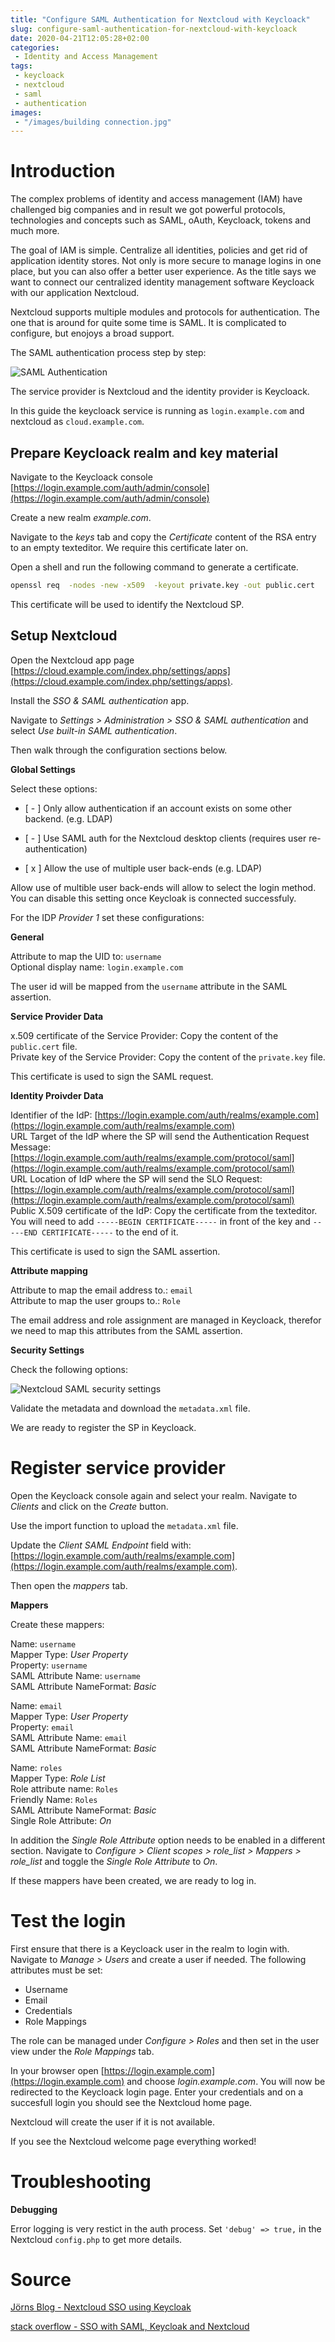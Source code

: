 ```yaml
---
title: "Configure SAML Authentication for Nextcloud with Keycloack"
slug: configure-saml-authentication-for-nextcloud-with-keycloack
date: 2020-04-21T12:05:28+02:00
categories:
 - Identity and Access Management 
tags:
 - keycloack
 - nextcloud
 - saml
 - authentication
images:
 - "/images/building connection.jpg"
---
```


# Introduction

The complex problems of identity and access management (IAM) have challenged big companies and in result we got powerful protocols, technologies and concepts such as SAML, oAuth, Keycloack, tokens and much more.

The goal of IAM is simple. Centralize all identities, policies and get rid of application identity stores. Not only is more secure to manage logins in one place, but you can also offer a better user experience. As the title says we want to connect our centralized identity management software Keycloack with our application Nextcloud.
<!--more-->

Nextcloud supports multiple modules and protocols for authentication. The one that is around for quite some time is SAML. It is complicated to configure, but enojoys a broad support.

The SAML authentication process step by step:

![SAML Authentication](/images/SAML%20Authentication.png)

The service provider is Nextcloud and the identity provider is Keycloack.

In this guide the keycloack service is running as `login.example.com` and nextcloud as `cloud.example.com`.

## Prepare Keycloack realm and key material

Navigate to the Keycloack console [https://login.example.com/auth/admin/console](https://login.example.com/auth/admin/console)

Create a new realm *example.com*.

Navigate to the *keys* tab and copy the *Certificate* content of the RSA entry to an empty texteditor. We require this certificate later on.

Open a shell and run the following command to generate a certificate.

```bash
openssl req  -nodes -new -x509  -keyout private.key -out public.cert
```

This certificate will be used to identify the Nextcloud SP.

## Setup Nextcloud

Open the Nextcloud app page [https://cloud.example.com/index.php/settings/apps](https://cloud.example.com/index.php/settings/apps).

Install the *SSO & SAML authentication* app.

Navigate to *Settings > Administration > SSO & SAML authentication* and select *Use built-in SAML authentication*.

Then walk through the configuration sections below.

**Global Settings**

Select these options:

- [ - ] Only allow authentication if an account exists on some other backend. (e.g. LDAP)

- [ - ] Use SAML auth for the Nextcloud desktop clients (requires user re-authentication)

- [ x ] Allow the use of multiple user back-ends (e.g. LDAP)

Allow use of multible user back-ends will allow to select the login method. You can disable this setting once Keycloak is connected successfuly. 

For the IDP *Provider 1* set these configurations:

**General**

Attribute to map the UID to: `username`  
Optional display name: `login.example.com`

The user id will be mapped from the `username` attribute in the SAML assertion.

**Service Provider Data**

x.509 certificate of the Service Provider: Copy the content of the `public.cert` file.  
Private key of the Service Provider: Copy the content of the `private.key` file.

This certificate is used to sign the SAML request.

**Identity Proivder Data**

Identifier of the IdP: [https://login.example.com/auth/realms/example.com](https://login.example.com/auth/realms/example.com)  
URL Target of the IdP where the SP will send the Authentication Request Message: [https://login.example.com/auth/realms/example.com/protocol/saml](https://login.example.com/auth/realms/example.com/protocol/saml)  
URL Location of IdP where the SP will send the SLO Request: [https://login.example.com/auth/realms/example.com/protocol/saml](https://login.example.com/auth/realms/example.com/protocol/saml)  
Public X.509 certificate of the IdP: Copy the certificate from the texteditor. You will need to add `-----BEGIN CERTIFICATE-----` in front of the key and `-----END CERTIFICATE-----` to the end of it.

This certificate is used to sign the SAML assertion.

**Attribute mapping**

Attribute to map the email address to.: `email`  
Attribute to map the user groups to.: `Role`

The email address and role assignment are managed in Keycloack, therefor we need to map this attributes from the SAML assertion.

**Security Settings**

Check the following options:

![Nextcloud SAML security settings](/images/Nextcloud%20SAML%20security%20settings.png)

Validate the metadata and download the `metadata.xml` file.

We are ready to register the SP in Keycloack.

# Register service provider

Open the Keycloack console again and select your realm. Navigate to *Clients* and click on the *Create* button.

Use the import function to upload the `metadata.xml` file.

Update the *Client SAML Endpoint* field with: [https://login.example.com/auth/realms/example.com](https://login.example.com/auth/realms/example.com).

Then open the *mappers* tab.

**Mappers**

Create these mappers:

Name: `username`  
Mapper Type: *User Property*  
Property: `username`  
SAML Attribute Name: `username`  
SAML Attribute NameFormat: *Basic*

Name: `email`  
Mapper Type: *User Property*  
Property: `email`  
SAML Attribute Name: `email`  
SAML Attribute NameFormat: *Basic*

Name: `roles`  
Mapper Type: *Role List*  
Role attribute name: `Roles`  
Friendly Name: `Roles`  
SAML Attribute NameFormat: *Basic*  
Single Role Attribute: *On*

In addition the *Single Role Attribute* option needs to be enabled in a different section. Navigate to *Configure > Client scopes > role_list > Mappers > role_list* and toggle the *Single Role Attribute* to *On*.

If these mappers have been created, we are ready to log in.

# Test the login

First ensure that there is a Keycloack user in the realm to login with. Navigate to *Manage > Users* and create a user if needed. The following attributes must be set:

* Username
* Email
* Credentials
* Role Mappings

The role can be managed under *Configure > Roles* and then set in the user view under the *Role Mappings* tab.

In your browser open [https://login.example.com](https://login.example.com) and choose *login.example.com*. You will now be redirected to the Keycloack login page. Enter your credentials and on a succesfull login you should see the Nextcloud home page.

Nextcloud will create the user if it is not available.

If you see the Nextcloud welcome page everything worked!

# Troubleshooting

**Debugging**

Error logging is very restict in the auth process. Set `'debug' => true,` in the Nextcloud `config.php` to get more details.

# Source

[Jörns Blog - Nextcloud SSO using Keycloak](https://www.muehlencord.de/wordpress/2019/12/14/nextcloud-sso-using-keycloak/)

[stack overflow - SSO with SAML, Keycloak and Nextcloud](https://stackoverflow.com/questions/48400812/sso-with-saml-keycloak-and-nextcloud)
